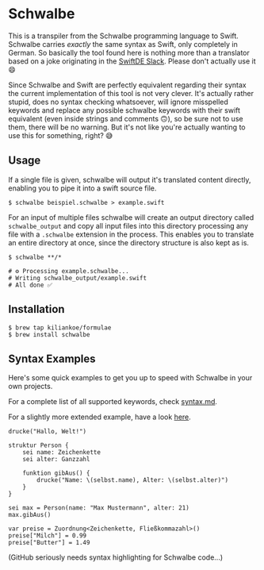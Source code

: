 # Schwalbe

This is a transpiler from the Schwalbe programming language to Swift. Schwalbe carries _exactly_ the same syntax as Swift, only completely in German. So basically the tool found here is nothing more than a translator based on a joke originating in the [SwiftDE Slack](http://slack.swiftde.net). Please don't actually use it 😄

Since Schwalbe and Swift are perfectly equivalent regarding their syntax the current implementation of this tool is not very clever. It's actually rather stupid, does no syntax checking whatsoever, will ignore misspelled keywords and replace any possible schwalbe keywords with their swift equivalent (even inside strings and comments 🙃), so be sure not to use them, there will be no warning. But it's not like you're actually wanting to use this for something, right? 😅

## Usage

If a single file is given, schwalbe will output it's translated content directly, enabling you to pipe it into a swift source file.

```
$ schwalbe beispiel.schwalbe > example.swift
```

For an input of multiple files schwalbe will create an output directory called `schwalbe_output` and copy all input files into this directory processing any file with a `.schwalbe` extension in the process. This enables you to translate an entire directory at once, since the directory structure is also kept as is.

```
$ schwalbe **/*

# ⚙️ Processing example.schwalbe...
# Writing schwalbe_output/example.swift
# All done ✅
```

## Installation

```
$ brew tap kiliankoe/formulae
$ brew install schwalbe
```

## Syntax Examples

Here's some quick examples to get you up to speed with Schwalbe in your own projects.

For a complete list of all supported keywords, check [syntax.md](https://github.com/kiliankoe/schwalbe/blob/master/syntax.md).

For a slightly more extended example, have a look [here](https://github.com/kiliankoe/example-package-playingcard-schwalbe).

```schwalbe
drucke("Hallo, Welt!")
```

```schwalbe
struktur Person {
	sei name: Zeichenkette
	sei alter: Ganzzahl

	funktion gibAus() {
		drucke("Name: \(selbst.name), Alter: \(selbst.alter)")
	}
}

sei max = Person(name: "Max Mustermann", alter: 21)
max.gibAus()
```

```schwalbe
var preise = Zuordnung<Zeichenkette, Fließkommazahl>()
preise["Milch"] = 0.99
preise["Butter"] = 1.49
```

(GitHub seriously needs syntax highlighting for Schwalbe code...)
